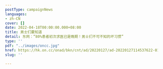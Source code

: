 ```yaml
---
postType: campaignNews
languages:
- zh-CN
cover: []
date: 2022-04-18T00:00:00.000+08:00
title: 男士们要知道
detail: 东网：“80%患者初次求医已是晚期！男士们不可不知的坏习惯”
type: ''
pdf: "../images/oncc.jpg"
href: https://hk.on.cc/onad/bkn/cnt/ad/20220127/ad-20220127114537622-0127_21011_001.html
slug: ''

---
```

